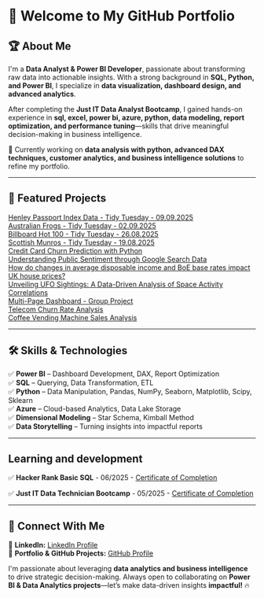 # 👋 Welcome to My GitHub Portfolio  

## 🏆 About Me  
I'm a **Data Analyst & Power BI Developer**, passionate about transforming raw data into actionable insights. With a strong background in **SQL, Python, and Power BI**, I specialize in **data visualization, dashboard design, and advanced analytics**.  

After completing the **Just IT Data Analyst Bootcamp**, I gained hands-on experience in **sql, excel, power bi, azure, python, data modeling, report optimization, and performance tuning**—skills that drive meaningful decision-making in business intelligence.  

📍 Currently working on **data analysis with python, advanced DAX techniques, customer analytics, and business intelligence solutions** to refine my portfolio.  

---

## 🚀 Featured Projects  
[Henley Passport Index Data - Tidy Tuesday - 09.09.2025](https://github.com/data-aleks/henley_passport_index_tidy_tuesday_09_09_09)   
[Australian Frogs - Tidy Tuesday - 02.09.2025](https://github.com/data-aleks/australian_frogs_tidytuesday_02_09_2025)    
[Billboard Hot 100 - Tidy Tuesday - 26.08.2025](https://github.com/data-aleks/billboard_hot100_tidytuesday_26_08_2025)  
[Scottish Munros - Tidy Tuesday - 19.08.2025](https://github.com/data-aleks/scottishmunros_tidytuesday_19_08_2025)   
[Credit Card Churn Prediction with Python](https://github.com/data-aleks/CreditCardChurn-PredictiveModelling)  
[Understanding Public Sentiment through Google Search Data](https://github.com/data-aleks/financial_sentiment_stock_analysis/)  
[How do changes in average disposable income and BoE base rates impact UK house prices?](https://github.com/data-aleks/house_prices_project)  
[Unveiling UFO Sightings: A Data-Driven Analysis of Space Activity Correlations](https://github.com/data-aleks/type_one_ufo_analysis/)  
[Multi-Page Dashboard - Group Project](https://github.com/data-aleks/Multi-Page-Dashboard-Group-Project-)  
[Telecom Churn Rate Analysis](https://github.com/data-aleks/Telecom_churn_rate)  
[Coffee Vending Machine Sales Analysis](https://github.com/data-aleks/coffee_machine_sales)  


---

## 🛠️ Skills & Technologies  
✅ **Power BI** – Dashboard Development, DAX, Report Optimization  
✅ **SQL** – Querying, Data Transformation, ETL  
✅ **Python** – Data Manipulation, Pandas, NumPy, Seaborn, Matplotlib, Scipy, Sklearn  
✅ **Azure** – Cloud-based Analytics, Data Lake Storage  
✅ **Dimensional Modeling** – Star Schema, Kimball Method  
✅ **Data Storytelling** – Turning insights into impactful reports  

---
## Learning and development
✅ **Hacker Rank Basic SQL** - 06/2025 - [Certificate of Completion](https://www.hackerrank.com/certificates/0b0188ef422d)

✅ **Just IT Data Technician Bootcamp** - 05/2025 - [Certificate of Completion](https://github.com/data-aleks/data-aleks/blob/608a334b750e712ced9152e17a449c1340996ace/Just%20IT%20Certificate%20of%20Achievement%20-%20Skills%20Bootcamps%20in%20Data%20Technician_Aleksandr.pdf)

---
## 📢 Connect With Me  
🔗 **LinkedIn:** [LinkedIn Profile](https://www.linkedin.com/in/data-aleks/)  
🚀 **Portfolio & GitHub Projects:** [GitHub Profile](https://github.com/data-aleks)  

I'm passionate about leveraging **data analytics and business intelligence** to drive strategic decision-making. Always open to collaborating on **Power BI & Data Analytics projects**—let’s make data-driven insights **impactful!** 🔥  

